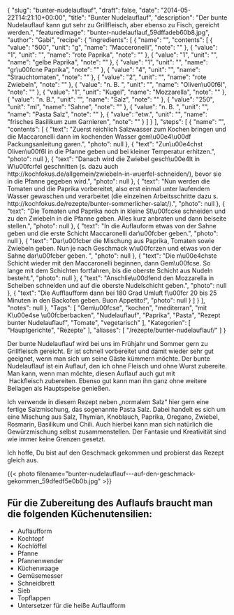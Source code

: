 {
    "slug": "bunter-nudelauflauf",
    "draft": false,
    "date": "2014-05-22T14:21:10+00:00",
    "title": "Bunter Nudelauflauf",
    "description": "Der bunte Nudelauflauf kann gut sehr zu Grillfleisch, aber ebenso zu Fisch, gereicht werden.",
    "featuredImage": "bunter-nudelauflauf_59dffadeb60b8.jpg",
    "author": "Gabi",
    "recipe": {
        "ingredients": [
            {
                "name": "",
                "contents": [
                    {
                        "value": "500",
                        "unit": "g",
                        "name": "Macceronelli",
                        "note": ""
                    },
                    {
                        "value": "1",
                        "unit": "",
                        "name": "rote Paprika",
                        "note": ""
                    },
                    {
                        "value": "1",
                        "unit": "",
                        "name": "gelbe Paprika",
                        "note": ""
                    },
                    {
                        "value": "1",
                        "unit": "",
                        "name": "gr\u00fcne Paprika",
                        "note": ""
                    },
                    {
                        "value": "4",
                        "unit": "",
                        "name": "Strauchtomaten",
                        "note": ""
                    },
                    {
                        "value": "2",
                        "unit": "",
                        "name": "rote Zwiebeln",
                        "note": ""
                    },
                    {
                        "value": "n. B. ",
                        "unit": "",
                        "name": "Oliven\u00f6l",
                        "note": ""
                    },
                    {
                        "value": "1",
                        "unit": "Kugel",
                        "name": "Mozzarella",
                        "note": ""
                    },
                    {
                        "value": "n. B.",
                        "unit": "",
                        "name": "Salz",
                        "note": ""
                    },
                    {
                        "value": "250",
                        "unit": "ml",
                        "name": "Sahne",
                        "note": ""
                    },
                    {
                        "value": "n. B. ",
                        "unit": "",
                        "name": "Pasta Salz",
                        "note": ""
                    },
                    {
                        "value": "etw.",
                        "unit": "",
                        "name": "frisches Basilikum zum Garnieren",
                        "note": ""
                    }
                ]
            }
        ],
        "steps": [
            {
                "name": "",
                "contents": [
                    {
                        "text": "Zuerst reichlich Salzwasser zum Kochen bringen und die Maccaronelli dann im kochenden Wasser gem\u00e4\u00df Packungsanleitung garen.",
                        "photo": null
                    },
                    {
                        "text": "Zun\u00e4chst Oliven\u00f6l in die Pfanne geben und bei kleiner Temperatur erhitzen.",
                        "photo": null
                    },
                    {
                        "text": "Danach wird die Zwiebel gesch\u00e4lt in W\u00fcrfel geschnitten (s. dazu auch http:\/\/kochfokus.de\/allgemein\/zwiebeln-in-wuerfel-schneiden\/), bevor sie in die Pfanne gegeben wird.",
                        "photo": null
                    },
                    {
                        "text": "Nun werden die Tomaten und die Paprika vorbereitet, also erst einmal unter laufendem Wasser gewaschen und verarbeitet (die einzelnen Arbeitsschritte dazu s. http:\/\/kochfokus.de\/rezepte\/bunter-sommerlicher-salat\/).",
                        "photo": null
                    },
                    {
                        "text": "Die Tomaten und Paprika noch in kleine St\u00fccke schneiden und zu den Zwiebeln in die Pfanne geben. Alles kurz anbraten und dann beiseite stellen.",
                        "photo": null
                    },
                    {
                        "text": "In die Auflauform etwas von der Sahne geben und die erste Schicht Maccaronelli dar\u00fcber geben.",
                        "photo": null
                    },
                    {
                        "text": "Dar\u00fcber die Mischung aus Paprika, Tomaten sowie Zwiebeln geben. Nun je nach Geschmack w\u00fcrzen und etwas von der Sahne dar\u00fcber geben. ",
                        "photo": null
                    },
                    {
                        "text": "Die n\u00e4chste Schicht wieder mit den Maccaronelli beginnen, dann Gem\u00fcse. So lange mit dem Schichten fortfahren, bis die oberste Schicht aus Nudeln besteht.",
                        "photo": null
                    },
                    {
                        "text": "Anschlie\u00dfend den Mozzarella in Scheiben schneiden und auf die oberste Nudelschicht geben.",
                        "photo": null
                    },
                    {
                        "text": "Die Aufflaufform dann bei 180 Grad Umluft f\u00fcr 20 bis 25 Minuten in den Backofen geben. Buon Appetito!",
                        "photo": null
                    }
                ]
            }
        ],
        "notes": null
    },
    "Tags": [
        "Gem\u00fcse",
        "kochen",
        "mediterran",
        "mit K\u00e4se \u00fcberbacken",
        "Nudelauflauf",
        "Paprika",
        "Pasta",
        "Rezept bunter Nudelauflauf",
        "Tomate",
        "vegetarisch"
    ],
    "Kategorien": [
        "Hauptgerichte",
        "Rezepte"
    ],
    "aliases": [
        "\/rezepte\/bunter-nudelauflauf\/"
    ]
}

Der bunte Nudelauflauf wird bei uns im Frühjahr und Sommer gern zu Grillfleisch gereicht. Er ist schnell vorbereitet und damit wieder sehr gut geeignet, wenn man sich um seine Gäste kümmern möchte. Der bunte Nudelauflauf ist ein Auflauf, den ich ohne Fleisch und ohne Wurst zubereite. Man kann, wenn man möchte, diesen Auflauf auch gut mit  Hackfleisch zubereiten. Ebenso gut kann man ihn ganz ohne weitere Beilagen als Hauptspeise genießen.

Ich verwende in diesem Rezept neben &#8222;normalem Salz&#8220; hier gern eine fertige Salzmischung, das sogenannte Pasta Salz. Dabei handelt es sich um eine Mischung aus Salz, Thymian, Knoblauch, Paprika, Oregano, Zwiebel, Rosmarin, Basilikum und Chili. Auch hierbei kann man sich natürlich die Gewürzmischung selbst zusammenstellen. Der Fantasie und Kreativität sind wie immer keine Grenzen gesetzt.

Ich hoffe, Du bist auf den Geschmack gekommen und probierst das Rezept gleich aus.

 

{{< photo filename="bunter-nudelauflauf---auf-den-geschmack-gekommen_59dfedf5e0b0b.jpg" >}}

 

## Für die Zubereitung des Auflaufs braucht man die folgenden Küchenutensilien:

 * Auflaufform
 * Kochtopf
 * Kochlöffel
 * Pfanne
 * Pfannenwender
 * Küchenwaage
 * Gemüsemesser
 * Schneidbrett
 * Sieb
 * Topflappen
 * Untersetzer für die heiße Auflaufform